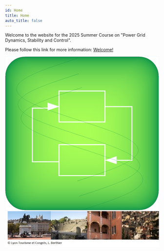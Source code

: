 ```yaml
---
id: Home
title: Home
auto_title: false
---
```

Welcome to the website for the 2025 Summer Course on "Power Grid Dynamics, Stability and Control".

Please follow this link for more information: [Welcome!](./01_Welcome.md)

<img src="./assets/logo.png" width=600>


<img src="./assets/footer.jpg" width=600>